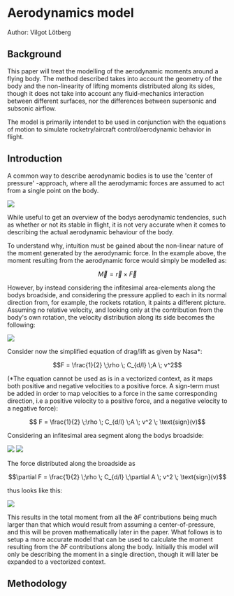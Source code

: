 # Aerodynamics model

Author: Vilgot Lötberg

<h2>Background</h2>

This paper will treat the modelling of the aerodynamic moments around a flying body. The method described takes into account the geometry of the body and the non-linearity of lifting moments distributed along its sides, though it does not take into account any fluid-mechanics interaction between different surfaces, nor the differences between supersonic and subsonic airflow.

The model is primarily intendet to be used in conjunction with the equations of motion to simulate rocketry/aircraft control/aerodynamic behavior in flight.


<h2>Introduction</h2>

A common way to describe aerodynamic bodies is to use the 'center of pressure' -approach, where all the aerodymamic forces are assumed to act from a single point on the body.

![](center_of_pressure_combined.gif)

While useful to get an overview of the bodys aerodynamic tendencies, such as whether or not its stable in flight, it is not very accurate when it comes to describing the actual aerodynamic behaviour of the body.

To understand why, intuition must be gained about the non-linear nature of the moment generated by the aerodynamic force. In the example above, the moment resulting from the aerodynamic force would simply be modelled as:

$$ \vec{M} = \vec{r} \times \vec{F} $$

However, by instead considering the infitesimal area-elements along the bodys broadside, and considering the pressure applied to each in its normal direction from, for example, the rockets rotation, it paints a different picture. Assuming no relative velocity, and looking only at the contribution from the body's own rotation, the velocity distribution along its side becomes the following:

![](velocity_distribution.gif)

Consider now the simplified equation of drag/lift as given by Nasa*:

$$F = \frac{1}{2} \;\rho \; C_{d/l} \;A \; v^2$$

(*The equation cannot be used as is in a vectorized context, as it maps both positive and negative velocities to a positive force. A sign-term must be added in order to map velocities to a force in the same corresponding direction, i.e a positive velocity to a positive force, and a negative velocity to a negative force):

$$ F = \frac{1}{2} \;\rho \; C_{d/l} \;A \; v^2 \; \text{sign}(v)$$

Considering an infitesimal area segment along the bodys broadside:

![](area_projected.png)
![](area_element.png)

The force distributed along the broadside as

$$\partial F = \frac{1}{2} \;\rho \; C_{d/l} \;\partial A \; v^2 \; \text{sign}(v)$$

thus looks like this:

![](force_distribution.gif)

This results in the total moment from all the $\partial F$ contributions being much larger than that which would result from assuming a center-of-pressure, and this will be proven mathematically later in the paper. What follows is to setup a more accurate model that can be used to calculate the moment resulting from the $\partial F$ contributions along the body. Initially this model will only be describing the moment in a single direction, though it will later be expanded to a vectorized context.


<h2>Methodology</h2>

